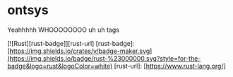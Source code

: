 # ontsys
Yeahhhhh WHOOOOOOOO uh uh tags

[![Rust][rust-badge]][rust-url]
[rust-badge]: [https://img.shields.io/crates/v/badge-maker.svg](https://img.shields.io/badge/rust-%23000000.svg?style=for-the-badge&logo=rust&logoColor=white)
[rust-url]: [https://www.rust-lang.org/]
